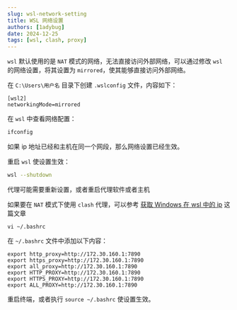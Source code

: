 ```yaml
---
slug: wsl-network-setting
title: WSL 网络设置
authors: [1adybug]
date: 2024-12-25
tags: [wsl, clash, proxy]
---
```


`wsl` 默认使用的是 `NAT` 模式的网络，无法直接访问外部网络，可以通过修改 `wsl` 的网络设置，将其设置为 `mirrored`，使其能够直接访问外部网络。

在 `C:\Users\用户名` 目录下创建 `.wslconfig` 文件，内容如下：

```wslconfig
[wsl2]
networkingMode=mirrored
```

在 `wsl` 中查看网络配置：

```bash
ifconfig
```

如果 ip 地址已经和主机在同一个网段，那么网络设置已经生效。

重启 `wsl` 使设置生效：

```bash
wsl --shutdown
```

代理可能需要重新设置，或者重启代理软件或者主机

如果要在 `NAT` 模式下使用 `clash` 代理，可以参考 [获取 Windows 在 wsl 中的 ip](/get-windows-ip-in-wsl) 这篇文章

```shell
vi ~/.bashrc
```

在 `~/.bashrc` 文件中添加以下内容：

```shell
export http_proxy=http://172.30.160.1:7890
export https_proxy=http://172.30.160.1:7890
export all_proxy=http://172.30.160.1:7890
export HTTP_PROXY=http://172.30.160.1:7890
export HTTPS_PROXY=http://172.30.160.1:7890
export ALL_PROXY=http://172.30.160.1:7890
```

重启终端，或者执行 `source ~/.bashrc` 使设置生效。
